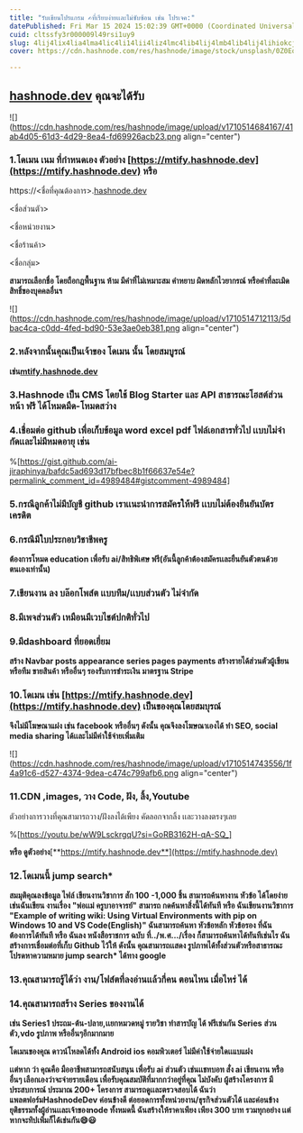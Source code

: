 ```yaml
---
title: "รับเขียนโปรแกรม ✍ที่เรียบง่ายเเละไม่ซับซ้อน เช่น โปรเจค:"
datePublished: Fri Mar 15 2024 15:02:39 GMT+0000 (Coordinated Universal Time)
cuid: cltssfy3r000009l49rsi1uy9
slug: 4lij4lix4lia4lma4lic4li14lii4liz4lmc4lib4lij4lmb4lib4lij4lihiokcjec4lc4tec5ioc5goc4oc4tec4ouc4muc4hc5ioc4suc4ouc5goc5goc4pec4soc5hoc4oec5ioc4ic4sec4muc4ic5iec4rec4msdguydguirguyjgujkg4lmc4lib4lij4lma4lii4lieoia
cover: https://cdn.hashnode.com/res/hashnode/image/stock/unsplash/0Z0EofYqMMg/upload/3ef30061d277e7ac5142aee793db1cb0.jpeg

---
```


## [hashnode.dev](http://hashnode.dev) คุณจะได้รับ

![](https://cdn.hashnode.com/res/hashnode/image/upload/v1710514684167/41ab4d05-61d3-4d29-8ea4-fd69926acb23.png align="center")

### 1.โดเมน เนม ที่กำหนดเอง ตัวอย่าง [https://mtify.hashnode.dev](https://mtify.hashnode.dev) หรือ

https://&lt;ชื่อที่คุณต้องการ&gt;.[hashnode.dev](http://hashnode.dev)

&lt;ชื่อส่วนตัว&gt;

&lt;ชื่อหน่วยงาน&gt;

&lt;ชื่อร้านค้า&gt;

&lt;ชื่อกลุ่ม&gt;

**สามารถเลือกชื่อ โดยถือกฎพื้นฐาน ห้าม มีคำที่ไม่เหมาะสม คำหยาบ ผิดหลักไวยากรณ์ หรือคำที่ละเมิดสิทธิ์ของบุคคลอื่นฯ**

![](https://cdn.hashnode.com/res/hashnode/image/upload/v1710514712113/5dbac4ca-c0dd-4fed-bd90-53e3ae0eb381.png align="center")

### 2.หลังจากนั้นคุณเป็นเจ้าของ โดเมน นั้น โดยสมบูรณ์

**เช่น**[**mtify.hashnode.dev**](http://mtify.hashnode.dev)

### 3.Hashnode เป็น CMS โดยใช้ Blog Starter และ API สาธารณะโฮสต์ส่วนหน้า ฟรี ได้โหมดมืด-โหมดสว่าง

### 4.เชื่อมต่อ github เพื่อเก็บข้อมูล word excel pdf ไฟล์เอกสารทั่วไป เเบบไม่จำกัดเเละไม่มีหมดอายุ เช่น

%[https://gist.github.com/ai-jiraphinya/bafdc5ad693d17bfbec8b1f66637e54e?permalink_comment_id=4989484#gistcomment-4989484] 

### 5.กรณีลูกค้าไม่มีบัญชี github เราเเนะนำการสมัครให้ฟรี เเบบไม่ต้องยืนยันบัตรเครดิต

### 6.กรณีมีใบประกอบวิชาชีพครู

**ต้องการโหมด education เพื่อรับ ai/สิทธิพิเศษ ฟรี(อันนี้ลูกค้าต้องสมัครเเละยืนยันตัวตนด้วยตนเองเท่านั้น)**

### 7.เขียนงาน ลง บล๊อกโพส์ต เเบบทีม/เเบบส่วนตัว ไม่จำกัด

### 8.มีเพจส่วนตัว เหมือนมีเวบไชต์ปกติทั่วไป

### 9.มีdashboard ที่ยอดเยี่ยม

**สร้าง Navbar posts appearance series pages payments สร้างรายได้ส่วนตัวผู้เขียนหรือทีม ขายสินค้า หรืออื่นๆ รองรับการชำระเงิน มาตรฐาน Stripe**

### 10.โดเมน เช่น [https://mtify.hashnode.dev](https://mtify.hashnode.dev) เป็นของคุณโดยสมบุรณ์

**จึงไม่มีโฆษณาแฝง เช่น facebook หรืออื่นๆ ดังนั้น คุณจึงลงโฆษณาเองได้ ทำ SEO, social media sharing ได้เเละไม่มีค่าใช้จ่ายเพิ่มเติม**

![](https://cdn.hashnode.com/res/hashnode/image/upload/v1710514743556/1f4a91c6-d527-4374-9dea-c474c799afb6.png align="center")

### 11.CDN ,images, วาง Code, ฝัง, ลิ้ง,Youtube

ตัวอย่างการวางที่คุณสามารถวาง/ฝังลงได้เพียง คัดลอกจากลิ้ง เเละวางลงตรงๆเลย

%[https://youtu.be/wW9LsckrgqU?si=GoRB3162H-qA-SQ_] 

**หรือ ดูตัวอย่าง**[**https://mtify.hashnode.dev**](https://mtify.hashnode.dev)

### 12.โดเมนนี้ jump search\*

**สมมุติคุณลงข้อมูล ไฟล์ เขียนงานวิชาการ สัก 100 -1,000 ชิ้น สามารถค้นหางาน หัวข้อ ได้โดยง่าย เช่นฉันเขียน งานเรื่อง "พ่อเเม่ ครูบาอาจารย์" สามารถ กดค้นหาสิ่งนี้ได้ทันที หรือ ฉันเขียนงานวิชาการ "Example of writing wiki: Using Virtual Environments with pip on Windows 10 and VS Code(English)" ฉันสามารถค้นหา หัวข้อหลัก หัวข้อรอง ที่ฉันต้องการได้ทันที หรือ ฉันลง หนังสือราชการ ฉบับ ที่../พ.ศ.../เรื่อง ก็สามารถค้นหาได้ทันทีเช่นไร ฉันสร้างการเชื่อมต่อที่เก็บ Github ไว้ให้ ดังนั้น คุณสามารถเเสดง รูปภาพได้ทั้งส่วนตัวหรือสาธารณะ โปรดหาความหมาย jump search\* ได้ทาง google**

### 13.คุณสามารถรู้ได้ว่า งาน/โฟส์ตที่ลงอ่านเเล้วกี่คน ตอนไหน เมื่อไหร่ ได้

### 14.คุณสามารถสร้าง Series ของงานได้

**เช่น Series1 ประถม-ต้น-ปลาย,เเยกหมวดหมู่ รายวิชา ทำสารบัญ ได้ ฟรีเช่นกัน Series ส่วนตัว,vdo รูปภาพ หรืออื่นๆอีกมากมาย**

**โดเมนของคุณ ดาวน์โหลดได้ทั้ง Android ios คอมพิวเตอร์ ไม่มีค่าใช้จ่ายใดเเแบแฝง**

**เเต่หาก ว่า คุณคือ มืออาชีพสามารถสนับสนุน เพื่อรับ ai ส่วนตัว เช่นเเชทบอท สั่ง ai เขียนงาน หรืออื่นๆ เลือกเองว่าจะจ่ายรายเดือน เพื่อรับคุณสมบัติที่มากกว่าอยู่ที่คุณ ไม่บังคับ ผู้สร้างโครงการ มีประสบการณ์ ประมาณ 200+ โครงการ สามารถดูเเละตรวจสอบได้ ฉันว่าแพลตฟอร์มHashnodeDev ค่อนข้างดี ต่อยอดการทั้งหน่วยงาน/ธุรกิจส่วนตัวได้ เเละค่อนข้างยุติธรรมทั้งผู้อ่านเเละเจ้าของnode ทั้งหมดนี้ ฉันสร้างให้ราคาเพียง เพียง 300 บาท รวมทุกอย่าง เเต่หากจะทิปเพิ่มก็ได้เช่นกัน😄😃**